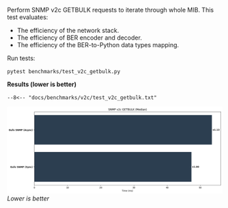 Perform SNMP v2c GETBULK requests to iterate through whole MIB. This test evaluates:

* The efficiency of the network stack.
* The efficiency of BER encoder and decoder.
* The efficiency of the BER-to-Python data types mapping.

Run tests:

```
pytest benchmarks/test_v2c_getbulk.py
```

**Results (lower is better)**

```
--8<-- "docs/benchmarks/v2c/test_v2c_getbulk.txt"
```

![Median chart](getbulk.png)
*Lower is better*

